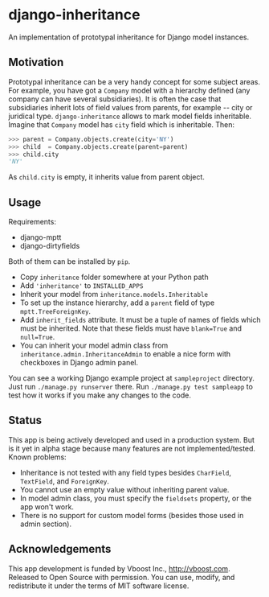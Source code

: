 django-inheritance
==================

An implementation of prototypal inheritance for Django model instances.

Motivation
----------

Prototypal inheritance can be a very handy concept for some subject areas. For example, you have got a `Company` model with a hierarchy defined (any company can have several subsidiaries). It is often the case that subsidiaries inherit lots of field values from parents, for example -- city or juridical type. `django-inheritance` allows to mark model fields inheritable. Imagine that `Company` model has `city` field which is inheritable. Then:

```python
>>> parent = Company.objects.create(city='NY')
>>> child  = Company.objects.create(parent=parent)
>>> child.city
'NY'
```

As `child.city` is empty, it inherits value from parent object.

Usage
-----

Requirements:

* django-mptt
* django-dirtyfields

Both of them can be installed by `pip`.

* Copy `inheritance` folder somewhere at your Python path
* Add `'inheritance'` to `INSTALLED_APPS`
* Inherit your model from `inheritance.models.Inheritable`
* To set up the instance hierarchy, add a `parent` field of type `mptt.TreeForeignKey`.
* Add `inherit_fields` attribute. It must be a tuple of names of fields which must be inherited. Note that these fields must have `blank=True` and `null=True`.
* You can inherit your model admin class from `inheritance.admin.InheritanceAdmin` to enable a nice form with checkboxes in Django admin panel.

You can see a working Django example project at `sampleproject` directory. Just run `./manage.py runserver` there. Run `./manage.py test sampleapp` to test how it works if you make any changes to the code.

Status
------

This app is being actively developed and used in a production system. But is it yet in alpha stage because many features are not implemented/tested. Known problems:

* Inheritance is not tested with any field types besides `CharField`, `TextField`, and `ForeignKey`.
* You cannot use an empty value without inheriting parent value.
* In model admin class, you must specify the `fieldsets` property, or the app won't work.
* There is no support for custom model forms (besides those used in admin section).

Acknowledgements
----------------

This app development is funded by Vboost Inc., http://vboost.com. Released to Open Source with permission. You can use, modify, and redistribute it under the terms of MIT software license.